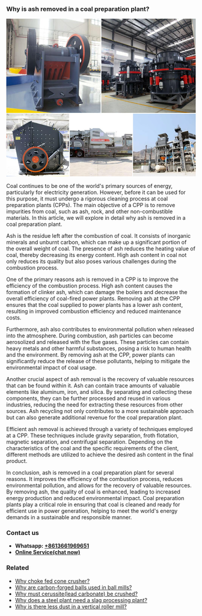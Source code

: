 <h3>Why is ash removed in a coal preparation plant?</h3><img src='1701671426.jpg' alt=''><p>Coal continues to be one of the world's primary sources of energy, particularly for electricity generation. However, before it can be used for this purpose, it must undergo a rigorous cleaning process at coal preparation plants (CPPs). The main objective of a CPP is to remove impurities from coal, such as ash, rock, and other non-combustible materials. In this article, we will explore in detail why ash is removed in a coal preparation plant.</p><p>Ash is the residue left after the combustion of coal. It consists of inorganic minerals and unburnt carbon, which can make up a significant portion of the overall weight of coal. The presence of ash reduces the heating value of coal, thereby decreasing its energy content. High ash content in coal not only reduces its quality but also poses various challenges during the combustion process.</p><p>One of the primary reasons ash is removed in a CPP is to improve the efficiency of the combustion process. High ash content causes the formation of clinker ash, which can damage the boilers and decrease the overall efficiency of coal-fired power plants. Removing ash at the CPP ensures that the coal supplied to power plants has a lower ash content, resulting in improved combustion efficiency and reduced maintenance costs.</p><p>Furthermore, ash also contributes to environmental pollution when released into the atmosphere. During combustion, ash particles can become aerosolized and released with the flue gases. These particles can contain heavy metals and other harmful substances, posing a risk to human health and the environment. By removing ash at the CPP, power plants can significantly reduce the release of these pollutants, helping to mitigate the environmental impact of coal usage.</p><p>Another crucial aspect of ash removal is the recovery of valuable resources that can be found within it. Ash can contain trace amounts of valuable elements like aluminum, iron, and silica. By separating and collecting these components, they can be further processed and reused in various industries, reducing the need for extracting these resources from other sources. Ash recycling not only contributes to a more sustainable approach but can also generate additional revenue for the coal preparation plant.</p><p>Efficient ash removal is achieved through a variety of techniques employed at a CPP. These techniques include gravity separation, froth flotation, magnetic separation, and centrifugal separation. Depending on the characteristics of the coal and the specific requirements of the client, different methods are utilized to achieve the desired ash content in the final product.</p><p>In conclusion, ash is removed in a coal preparation plant for several reasons. It improves the efficiency of the combustion process, reduces environmental pollution, and allows for the recovery of valuable resources. By removing ash, the quality of coal is enhanced, leading to increased energy production and reduced environmental impact. Coal preparation plants play a critical role in ensuring that coal is cleaned and ready for efficient use in power generation, helping to meet the world's energy demands in a sustainable and responsible manner.</p><h3>Contact us</h3><ul><li><strong>Whatsapp:&nbsp;<a href="https://wa.me/8613661969651">+8613661969651</a></strong></li><li><a href="https://swt.shibang-china.com/?git&amp;zhl&amp;Why-is-ash-removed-in-a-coal-preparation-plant"><strong>Online Service(chat now)</strong></a></li></ul><h3>Related</h3><ul><li><a href='Why-choke-fed-cone-crusher.md'>Why choke fed cone crusher?</a></li><li><a href='Why-are-carbon-forged-balls-used-in-ball-mills.md'>Why are carbon-forged balls used in ball mills?</a></li><li><a href='Why-must-cerussitelead-carbonate-be-crushed.md'>Why must cerussite(lead carbonate) be crushed?</a></li><li><a href='Why-does-a-steel-plant-need-a-slag-processing-plant.md'>Why does a steel plant need a slag processing plant?</a></li><li><a href='Why-is-there-less-dust-in-a-vertical-roller-mill.md'>Why is there less dust in a vertical roller mill?</a></li></ul>